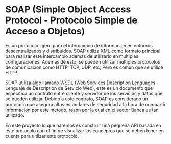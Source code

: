 # SOAP (Simple Object Access Protocol - Protocolo Simple de Acceso a Objetos)

Es un protocolo ligero para el intercambio de informacion en entornos descentralizados y distribuidos. SOAP utiliza XML como formato principal para realizar este intercambio
ademas de utilizarlo en multiples configuraciones. Ademas de esto, se pueden utilizar multiples protocolos de comunicacion como HTTP, TCP, UDP, etc, Pero es comun que se
utilice HTTP.

SOAP utiliza algo llamado WSDL (Web Services Description Lenguages - Lenguaje de Description de Servicio Web), este es un documento que especifica un contrato entre cliente y 
servidor de los servicios y datos que se pueden utilizar. Debido a este contrato, SOAP es considerado un protocolo que asegura altos estandares de seguridad a la hora de 
compartir informacion por este metodo, razon por la cual en el sector Banca es tan utilizado.

En este proyecto lo que haremos es construir una pequeña API basada en este protocolo con el fin de visualizar los conceptos que se deben tener en cuenta para uitlizar este 
protocolo.
